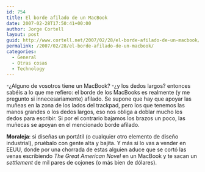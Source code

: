 ```yaml
---
id: 754
title: El borde afilado de un MacBook
date: 2007-02-28T17:50:41+00:00
author: Jorge Cortell
layout: post
guid: http://www.cortell.net/2007/02/28/el-borde-afilado-de-un-macbook/
permalink: /2007/02/28/el-borde-afilado-de-un-macbook/
categories:
  - General
  - Otras cosas
  - Technology
---
```

-¿Alguno de vosotros tiene un MacBook? -¿y los dedos largos? entonces sabéis a lo que me refiero: el borde de los MacBooks es realmente (y me pregunto si innecesariamente) afilado. Se supone que hay que apoyar las muñeas en la zona de los lados del trackpad, pero los que tenemos las manos grandes o los dedos largos, eso nos obliga a doblar mucho los dedos para escribir. Si por el contrario bajamos los brazos un poco, las muñecas se apoyan en el mencionado borde afilado.

**Moraleja**: si diseñas un portátil (o cualquier otro elemento de diseño industrial), pruébalo con gente alta y bajita. Y más si lo vas a vender en EEUU, donde por una chorrada de estas alguien aduce que se cortó las venas escribiendo _The Great American Novel_ en un MacBook y te sacan un _settlement_ de mil pares de cojones (o más bien de dólares).